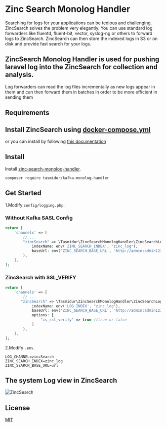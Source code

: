 # Zinc Search Monolog Handler


Searching for logs for your applications can be tedious and challenging. ZincSearch solves the problem very elegantly. You can use standard log forwarders like fluentd, fluent-bit, vector, syslog-ng or others to forward logs to ZincSearch. ZincSearch can then store the indexed logs in S3 or on disk and provide fast search for your logs.
## ZincSearch  Monolog Handler is used for pushing laravel log into the ZincSearch for collection and analysis.

Log forwarders can read the log files incrementally as new logs appear in them and can then forward them in batches in order to be more efficient in sending them
## Requirements

## Install ZincSearch using [docker-compose.yml](https://github.com/tasmidur/zinc-search-monolog-handler/blob/master/docker-compose.yml)

or you can install by following [this documentation](https://docs.zincsearch.com/installation/)

## Install

Install [zinc-search-monolog-handler](https://packagist.org/packages/tasmidur/zinc-search-monolog-handler).

```shell
composer require tasmidur/kafka-monolog-handler
```

## Get Started

1.Modify `config/logging.php`.
### Without Kafka SASL Config
```php
return [
    'channels' => [
        // ...
        "zincSearch" => \Tasmidur\ZincSearchMonologHandler\ZincSearchLogger::getInstance(
            indexName: env('ZINC_SEARCH_INDEX', "zinc_log"),
            baseUrl: env('ZINC_SEARCH_BASE_URL', 'http://admin:admin123@localhost:4080/api')
        ),
    ],
];
```
### ZincSearch with SSL_VERIFY
```php
return [
    'channels' => [
        // ...
       "zincSearch" => \Tasmidur\ZincSearchMonologHandler\ZincSearchLogger::getInstance(
            indexName: env('LOG_INDEX', "zinc_log"),
            baseUrl: env('ZINC_SEARCH_BASE_URL', 'http://admin:admin123@localhost:4080/api'),
            options: [
                "is_ssl_verify" => true //true or false
            ]
        ),
    ],
];
```
2.Modify `.env`.
```
LOG_CHANNEL=zincSearch
ZINC_SEARCH_INDEX=zinc_log
ZINC_SEARCH_BASE_URL=url

```
## The system Log view in ZincSearch
![ZincSearch](https://github.com/tasmidur/zinc-search-monolog-handler/blob/master/zinc-search-dashboard.png)
## License

[MIT](LICENSE)
